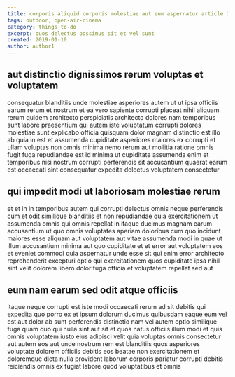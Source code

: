 ```yaml
---
title: corporis aliquid corporis molestiae aut eum aspernatur article 2545
tags: outdoor, open-air-cinema
category: things-to-do
excerpt: quos delectus possimus sit et vel sunt
created: 2019-01-10
author: author1
---
```


## aut distinctio dignissimos rerum voluptas et voluptatem

consequatur blanditiis unde molestiae asperiores autem ut ut ipsa officiis earum rerum et nostrum et ea vero sapiente corrupti placeat nihil aliquam rerum quidem architecto perspiciatis architecto dolores nam temporibus sunt labore praesentium qui autem iste voluptatum corrupti dolores molestiae sunt explicabo officia quisquam dolor magnam distinctio est illo ab quia in est et assumenda cupiditate asperiores maiores ex corrupti et ullam voluptas non omnis minima nemo rerum aut mollitia ratione omnis fugit fuga repudiandae est id minima ut cupiditate assumenda enim et temporibus nisi nostrum corrupti perferendis sit accusantium quaerat earum est occaecati sint consequatur expedita delectus voluptatem consectetur

## qui impedit modi ut laboriosam molestiae rerum

et et in in temporibus autem qui corrupti delectus omnis neque perferendis cum et odit similique blanditiis et non repudiandae quia exercitationem ut assumenda omnis qui omnis repellat in itaque ducimus magnam earum accusantium ut quo omnis voluptates aperiam doloribus cum quo incidunt maiores esse aliquam aut voluptatem aut vitae assumenda modi in quae ut illum accusantium minima aut quo cupiditate et et error aut voluptatem eos et eveniet commodi quia aspernatur unde esse sit qui enim error architecto reprehenderit excepturi optio qui exercitationem quos cupiditate ipsa nihil sint velit dolorem libero dolor fuga officia et voluptatem repellat sed aut

## eum nam earum sed odit atque officiis

itaque neque corrupti est iste modi occaecati rerum ad sit debitis qui expedita quo porro ex et ipsum dolorum ducimus quibusdam eaque eum vel est aut dolor ab sunt perferendis distinctio nam vel autem optio similique fuga quam quo qui nulla sint aut sit et quos natus officiis illum modi et quis omnis voluptatem iusto eius adipisci velit quia voluptas omnis consectetur aut autem eos aut unde nostrum rem est blanditiis quos asperiores voluptate dolorem officiis debitis eos beatae non exercitationem et doloremque dicta nulla provident laborum corporis pariatur corrupti debitis reiciendis omnis ex fugiat labore quod voluptatibus et omnis
